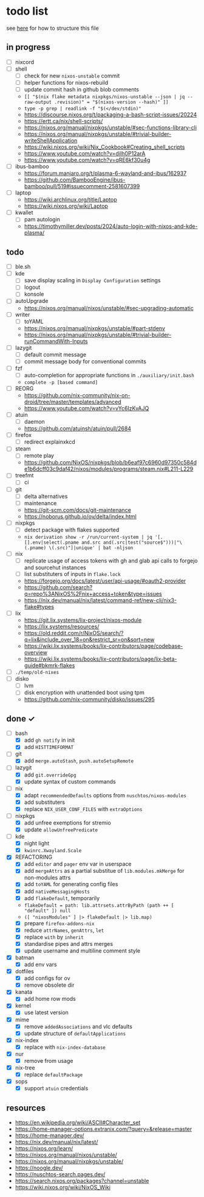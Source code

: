 # todo list

see [here](https://github.com/todomd/todo.md/blob/0bc8c741496b266e8a3dc7dc1706ab56e3258ecf/TODO.md) for how to structure this file

## in progress

- [ ] nixcord
- [ ] shell
    - [ ] check for new `nixos-unstable` commit
    - [ ] helper functions for nixos-rebuild
    - [ ] update commit hash in github blob comments
    - ` [[ "$(nix flake metadata nixpkgs/nixos-unstable --json | jq --raw-output .revision)" = "$(nixos-version --hash)" ]] `
    - ` type -p grep | readlink -f "$(</dev/stdin)" `
    - https://discourse.nixos.org/t/packaging-a-bash-script-issues/20224
    - https://ertt.ca/nix/shell-scripts/
    - https://nixos.org/manual/nixpkgs/unstable/#sec-functions-library-cli
    - https://nixos.org/manual/nixpkgs/unstable/#trivial-builder-writeShellApplication
    - https://wiki.nixos.org/wiki/Nix_Cookbook#Creating_shell_scripts
    - https://www.youtube.com/watch?v=diIh0P12arA
    - https://www.youtube.com/watch?v=qRE6kf30u4g
- [ ] ibus-bamboo
    - https://forum.manjaro.org/t/plasma-6-wayland-and-ibus/162937
    - https://github.com/BambooEngine/ibus-bamboo/pull/519#issuecomment-2581607399
- [ ] laptop
    - https://wiki.archlinux.org/title/Laptop
    - https://wiki.nixos.org/wiki/Laptop
- [ ] kwallet
    - [ ] pam autologin
    - https://timothymiller.dev/posts/2024/auto-login-with-nixos-and-kde-plasma/

## todo

- [ ] ble.sh
- [ ] kde
    - [ ] save display scaling in `Display Configuration` settings
    - [ ] logout
    - [ ] konsole
- [ ] autoUpgrade
    - https://nixos.org/manual/nixos/unstable/#sec-upgrading-automatic
- [ ] writer
    - [ ] toYAML
    - https://nixos.org/manual/nixpkgs/unstable/#part-stdenv
    - https://nixos.org/manual/nixpkgs/unstable/#trivial-builder-runCommandWith-Inputs
- [ ] lazygit
    - [ ] default commit message
    - [ ] commit message body for conventional commits
- [ ] fzf
    - [ ] auto-completion for appropriate functions in `./auxiliary/init.bash`
    - ` complete -p [based command] `
- [ ] REORG
    - https://github.com/nix-community/nix-on-droid/tree/master/templates/advanced
    - https://www.youtube.com/watch?v=vYc6IzKvAJQ
- [ ] atuin
    - [ ] daemon
    - https://github.com/atuinsh/atuin/pull/2684
- [ ] firefox
    - [ ] redirect explainxkcd
- [ ] steam
    - [ ] remote play
    - https://github.com/NixOS/nixpkgs/blob/b6eaf97c6960d97350c584de1b6dcff03c9daf42/nixos/modules/programs/steam.nix#L211-L229
- [ ] treefmt
    - [ ] ci
- [ ] git
    - [ ] delta alternatives
    - [ ] maintenance
    - https://git-scm.com/docs/git-maintenance
    - https://noborus.github.io/ov/delta/index.html
- [ ] nixpkgs
    - [ ] detect package with flakes supported
    - ` nix derivation show -r /run/current-system | jq '[.[].env|select(.pname and.src and(.src|test("source$")))|"\(.pname) \(.src)"]|unique' | bat -nljson `
- [ ] nix
    - [ ] replicate usage of access tokens with gh and glab api calls to forgejo and sourcehut instances
    - [ ] list substituters of inputs in `flake.lock`
    - https://forgejo.org/docs/latest/user/api-usage/#oauth2-provider
    - https://github.com/search?q=repo%3ANixOS%2Fnix+access+token&type=issues
    - https://nix.dev/manual/nix/latest/command-ref/new-cli/nix3-flake#types
- [ ] lix
    - https://git.lix.systems/lix-project/nixos-module
    - https://lix.systems/resources/
    - https://old.reddit.com/r/NixOS/search/?q=lix&include_over_18=on&restrict_sr=on&sort=new
    - https://wiki.lix.systems/books/lix-contributors/page/codebase-overview
    - https://wiki.lix.systems/books/lix-contributors/page/lix-beta-guide#bkmrk-flakes
- [ ] `./temp/old-nixes`
- [ ] disko
    - [ ] lvm
    - [ ] disk encryption with unattended boot using tpm
    - https://github.com/nix-community/disko/issues/295

## done ✓

- [ ] bash
    - [x] add `gh notify` in init
    - [x] add `HISTTIMEFORMAT`
- [ ] git
    - [x] add `merge.autoStash`, `push.autoSetupRemote`
- [ ] lazygit
    - [x] add `git.overrideGpg`
    - [x] update syntax of custom commands
- [ ] nix
    - [x] adapt `recommendedDefaults` options from `nuschtos/nixos-modules`
    - [x] add substituters
    - [x] replace `NIX_USER_CONF_FILES` with `extraOptions`
- [ ] nixpkgs
    - [x] add unfree exemptions for stremio
    - [x] update `allowUnfreePredicate`
- [ ] kde
    - [x] night light
    - [x] `kwinrc.Xwayland.Scale`
- [x] REFACTORING
    - [x] add `editor` and `pager` env var in userspace
    - [x] add `mergeAttrs` as a partial substitue of `lib.modules.mkMerge` for non-modules attrs
    - [x] add `toYAML` for generating config files
    - [x] add `nativeMessagingHosts`
    - [x] add `flakeDefault`, temporarily
    - ` flakeDefault = path: lib.attrsets.attrByPath (path ++ [ "default" ]) null `
    - ` ([ "nixosModules" ] |> flakeDefault |> lib.map) `
    - [x] prepare `firefox-addons-nix`
    - [x] reduce `attrNames`, `genAttrs`, `let`
    - [x] replace `with` by `inherit`
    - [x] standardise pipes and attrs merges
    - [x] update username and multiline comment style
- [x] batman
    - [x] add env vars
- [x] dotfiles
    - [x] add configs for ov
    - [x] remove obsolete dir
- [x] kanata
    - [x] add home row mods
- [x] kernel
    - [x] use latest version
- [x] mime
    - [x] remove `addedAssociations` and vlc defaults
    - [x] update structure of `defaultApplications`
- [x] nix-index
    - [x] replace with `nix-index-database`
- [x] nur
    - [x] remove from usage
- [x] nix-tree
    - [x] replace `defaultPackage`
- [x] sops
    - [x] support `atuin` credentials

## resources
- https://en.wikipedia.org/wiki/ASCII#Character_set
- https://home-manager-options.extranix.com/?query=&release=master
- https://home-manager.dev/
- https://nix.dev/manual/nix/latest/
- https://nixos.org/learn/
- https://nixos.org/manual/nixos/unstable/
- https://nixos.org/manual/nixpkgs/unstable/
- https://noogle.dev/
- https://nuschtos-search.pages.dev/
- https://search.nixos.org/packages?channel=unstable
- https://wiki.nixos.org/wiki/NixOS_Wiki

